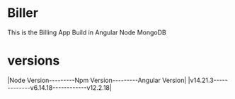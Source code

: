 # Biller
This is the Billing App Build in Angular Node MongoDB
# versions
|Node Version---------Npm Version---------Angular Version|
|v14.21.3-------------v6.14.18------------v12.2.18|
